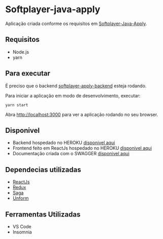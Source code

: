 # Softplayer-java-apply
Aplicação criada conforme os requisitos em [Softplayer-Java-Apply](https://github.com/softplan/softplayer-java-apply).

## Requisitos
- Node.js
- yarn

## Para executar

É preciso que o backend [softplayer-apply-backend](https://github.com/gabriellmandelli/softplayer-apply-backend) esteja rodando. 

Para iniciar a aplicação em modo de desenvolvimento, executar:
```
yarn start
```
Abra [http://localhost:3000](http://localhost:3000) para ver a aplicação rodando no seu browser.

## Disponivel
- Backend hospedado no HEROKU [disponivel aqui](https://softplayer-apply-backend.herokuapp.com/)
- Frontend feito em ReactJs hospedado no HEROKU [disponivel aqui](https://softplayer-apply-frontend.herokuapp.com/)
- Documentação criada com o SWAGGER [disponivel aqui](https://softplayer-apply-backend.herokuapp.com/swagger-ui.html#/)

## Dependecias utilizadas
- [ReactJs](https://reactjs.org/)
- [Redux](https://redux.js.org/)
- [Saga](https://redux-saga.js.org/)
- [Unform](https://unform.dev/)

## Ferramentas Utilizadas
- VS Code
- Insomnia
